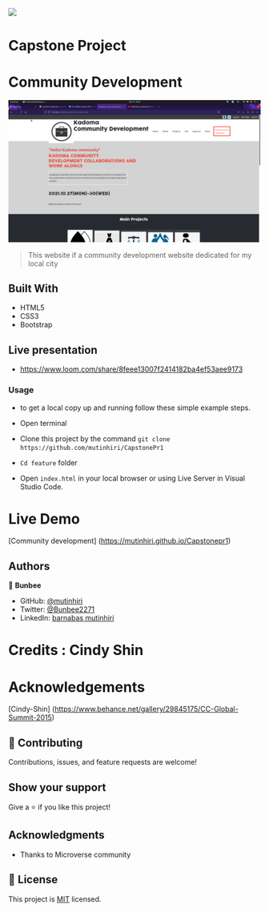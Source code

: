 ![](https://img.shields.io/badge/Microverse-blueviolet)

# Capstone Project 

# Community Development 

![screenshot](img/ScreenCap.png)

>This website if a community development website dedicated for my local city

>
## Built With

- HTML5
- CSS3
- Bootstrap

## Live presentation

- https://www.loom.com/share/8feee13007f2414182ba4ef53aee9173

### Usage

 - to get a local copy up and running follow these simple example steps.

- Open terminal

- Clone this project by the command `git clone https://github.com/mutinhiri/CapstonePr1`

- `Cd feature` folder

- Open `index.html` in your local browser or using Live Server in Visual Studio Code.

# Live Demo

[Community development] (https://mutinhiri.github.io/Capstonepr1)


## Authors

👤 **Bunbee**

- GitHub: [@mutinhiri](https://github.com/mutinhiri)
- Twitter: [@Bunbee2271](https://twitter.com/@Bunbee2271)
- LinkedIn: [barnabas mutinhiri](https://linkedin.com/in/bunbee)

# Credits : Cindy Shin

# Acknowledgements 

[Cindy-Shin] (https://www.behance.net/gallery/29845175/CC-Global-Summit-2015)


## 🤝 Contributing

Contributions, issues, and feature requests are welcome!


## Show your support

Give a ⭐️ if you like this project!

## Acknowledgments

- Thanks to Microverse community

## 📝 License

This project is [MIT](./MIT.md) licensed.